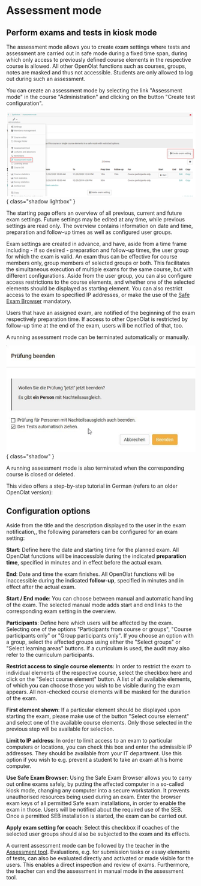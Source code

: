 # Assessment mode

## Perform exams and tests in kiosk mode

The assessment mode allows you to create exam settings where tests and assessment are carried out in safe mode during a fixed time span, during which only access to previously defined course elements in the respective course is allowed. All other OpenOlat functions such as courses, groups, notes are masked and thus not accessible. Students are only allowed to log out during such an assessment.

You can create an assessment mode by selecting the link "Assessment mode" in the course "Administration" and clicking on the button "Create test configuration".

![Assessment mode](assets/assessment_mode_15.png){ class="shadow lightbox" }

The starting page offers an overview of all previous, current and future exam settings. Future settings may be edited at any time, while previous settings are read only. The overview contains information on date and time, preparation and follow-up times as well as configured user groups.

Exam settings are created in advance, and have, aside from a time frame including - if so desired - preparation and follow-up times, the user group for which the exam is valid. An exam thus can be effective for course members only, group members of selected groups or both. This facilitates the simultaneous execution of multiple exams for the same course, but with different configurations. Aside from the user group, you can also configure access restrictions to the course elements, and whether one of the selected elements should be displayed as starting element. You can also restrict access to the exam to specified IP addresses, or make the use of the [Safe Exam Browser](http://www.safeexambrowser.org/news_en.html) mandatory.

Users that have an assigned exam, are notified of the beginning of the exam respectively preparation time. If access to other OpenOlat is restricted by follow-up time at the end of the exam, users will be notified of that, too.

A running assessment mode can be terminated automatically or manually.

![End assessment](assets/Pruefung_beenden.jpg){ class="shadow" }

A running assessment mode is also terminated when the corresponding course is closed or deleted.

This video offers a step-by-step tutorial in German (refers to an older OpenOlat version):

## Configuration options

Aside from the title and the description displayed to the user in the exam notification,, the following parameters can be configured for an exam setting:

**Start**: Define here the date and starting time for the planned exam. All OpenOlat functions will be inaccessible during the indicated **preparation time**, specified in minutes and in effect before the actual exam.

**End**: Date and time the exam finishes. All OpenOlat functions will be inaccessible during the indicated **follow-up**, specified in minutes and in effect after the actual exam.

**Start / End mode**: You can choose between manual and automatic handling of the exam. The selected manual mode adds start and end links to the corresponding exam setting in the overview.

**Participants**: Define here which users will be affected by the exam. Selecting one of the options "Participants from course or groups", "Course participants only" or "Group participants only". If you choose an option with a group, select the affected groups using either the "Select groups" or "Select learning areas" buttons. If a curriculum is used, the audit may also refer to the curriculum participants.

**Restrict access to single course elements**: In order to restrict the exam to individual elements of the respective course, select the checkbox here and click on the "Select course element" button. A list of all available elements, of which you can choose those you wish to be visible during the exam appears. All non-checked course elements will be masked for the duration of the exam.

**First element shown**: If a particular element should be displayed upon starting the exam, please make use of the button "Select course element" and select one of the available course elements. Only those selected in the previous step will be available for selection.

**Limit to IP address**: In order to limit access to an exam to particular computers or locations, you can check this box and enter the admissible IP addresses. They should be available from your IT department. Use this option if you wish to e.g. prevent a student to take an exam at his home computer.

**Use Safe Exam Browser**: Using the Safe Exam Browser allows you to carry out online exams safely, by putting the affected computer in a so-called kiosk mode, changing any computer into a secure workstation. It prevents unauthorised resources being used during an exam. Enter the browser exam keys of all permitted Safe exam installations, in order to enable the exam in those. Users will be notified about the required use of the SEB. Once a permitted SEB installation is started, the exam can be carried out.

**Apply exam setting for coach**: Select this checkbox if coaches of the selected user groups should also be subjected to the exam and its effects.

A current assessment mode can be followed by the teacher in the [Assessment tool](Assessment_tool_overview.md). Evaluations, e.g. for submission tasks or essay elements of tests, can also be evaluated directly and activated or made visible for the users. This enables a direct inspection and review of exams. Furthermore, the teacher can end the assessment in manual mode in the assessment tool.
